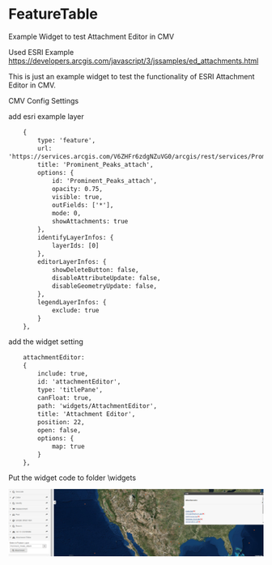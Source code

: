 # FeatureTable
Example Widget to test Attachment Editor in CMV

Used ESRI Example https://developers.arcgis.com/javascript/3/jssamples/ed_attachments.html

This is just an example widget to test the functionality of ESRI Attachment Editor in CMV.

CMV Config Settings

add esri example layer

        {
            type: 'feature',
            url: 'https://services.arcgis.com/V6ZHFr6zdgNZuVG0/arcgis/rest/services/Prominent_Peaks_attach/FeatureServer/0',
            title: 'Prominent_Peaks_attach',
            options: {
                id: 'Prominent_Peaks_attach',
                opacity: 0.75,
                visible: true,
                outFields: ['*'],
                mode: 0,
                showAttachments: true
            },
            identifyLayerInfos: {
                layerIds: [0]
            },
            editorLayerInfos: {
                showDeleteButton: false,
                disableAttributeUpdate: false,
                disableGeometryUpdate: false,
            },
            legendLayerInfos: {
                exclude: true
            }            
        },                    

		
add the widget setting
		
		attachmentEditor:
		{
			include: true,
			id: 'attachmentEditor',
			type: 'titlePane',
			canFloat: true,
			path: 'widgets/AttachmentEditor',
			title: 'Attachment Editor',
			position: 22,
			open: false,                
			options: {
				map: true
			}
		},     

Put the widget code to folder \widgets


            

![alt tag](/AttachmentEditor.PNG)


